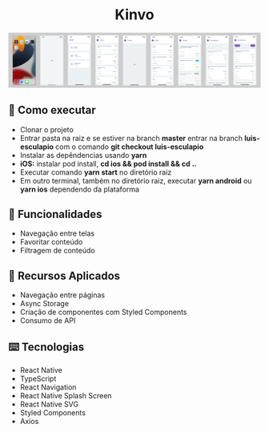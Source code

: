 <h1 align="center">
  Kinvo
</h1>

![](./src/assets/images/preview.png)

## :rocket: Como executar

<ul>
  <li>Clonar o projeto</li>
  <li>Entrar pasta na raiz e se estiver na branch <strong>master</strong> entrar na branch <strong>luis-esculapio</strong> com o comando <strong>git checkout luis-esculapio</strong></li>
  <li>Instalar as depêndencias usando <strong>yarn</strong></li>
  <li><strong>iOS:</strong> instalar pod install, <strong>cd ios && pod install && cd ..</strong></li>
  <li>Executar comando <strong>yarn start</strong> no diretório raiz</li>
  <li>Em outro terminal, também no diretório raiz, executar <strong>yarn android</strong> ou <strong>yarn ios</strong> dependendo da plataforma</li>
</ul>

## :speech_balloon: Funcionalidades

<ul>
  <li>Navegação entre telas</li>
  <li>Favoritar conteúdo</li>
  <li>Filtragem de conteúdo</li>
</ul>

## :iphone: Recursos Aplicados

<ul>
  <li>Navegação entre páginas</li>
  <li>Async Storage</li>
  <li>Criação de componentes com Styled Components</li>
  <li>Consumo de API</li>
</ul>

## ⌨️ Tecnologias

<ul>
  <li>React Native</li>
  <li>TypeScript</li>
  <li>React Navigation</li>
  <li>React Native Splash Screen</li>
  <li>React Native SVG</li>
  <li>Styled Components</li>
  <li>Axios</li>
</ul>
